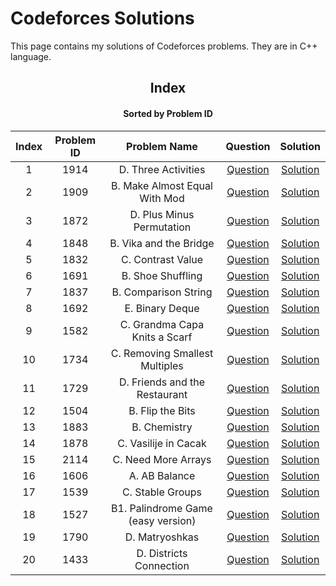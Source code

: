 # Codeforces Solutions

This page contains my solutions of Codeforces problems. They are in C++ language.  


<div align="center">

## Index 
#### Sorted by Problem ID 
|  Index  | Problem ID | Problem Name | Question | Solution |
| :-----: |  :--------: | :----------: | :------: | :------: |
| 1 | 1914 | D. Three Activities | [Question](https://codeforces.com/problemset/problem/1914/D) | [Solution](https://github.com/neharvard/CodeForces/blob/main/Codes/1914%20D.%20Three%20Activities.cpp)
| 2 | 1909 | B. Make Almost Equal With Mod | [Question](https://codeforces.com/problemset/problem/1909/B) | [Solution](https://github.com/neharvard/CodeForces/blob/main/Codes/1909%20B.%20Make%20Almost%20Equal%20With%20Mod.cpp)
| 3 | 1872 | D. Plus Minus Permutation | [Question](https://codeforces.com/problemset/problem/1872/D) | [Solution](https://github.com/neharvard/CodeForces/blob/main/Codes/1872%20D.%20Plus%20Minus%20Permutation.cpp)
| 4 | 1848 | B. Vika and the Bridge | [Question](https://codeforces.com/problemset/problem/1848/B) | [Solution](https://github.com/neharvard/CodeForces/blob/main/Codes/1848%20B.%20Vika%20and%20the%20Bridge.cpp)
| 5 | 1832 | C. Contrast Value | [Question](https://codeforces.com/problemset/problem/1832/C) | [Solution](https://github.com/neharvard/CodeForces/blob/main/Codes/1832%20C.%20Contrast%20Value.cpp)
| 6 | 1691 | B. Shoe Shuffling | [Question](https://codeforces.com/problemset/problem/1691/B) | [Solution](https://github.com/neharvard/CodeForces/blob/main/1691%20B.%20Shoe%20Shuffling.cpp)
| 7 | 1837 | B. Comparison String | [Question](https://codeforces.com/problemset/problem/1837/B) | [Solution](https://github.com/neharvard/CodeForces/blob/main/1837%20B.%20Comparison%20String.cpp)
| 8 | 1692 | E. Binary Deque | [Question](https://codeforces.com/contest/1692/problem/E) | [Solution](https://github.com/neharvard/CodeForces/blob/main/1692%20E.%20Binary%20Deque.cpp)
| 9 | 1582 | C. Grandma Capa Knits a Scarf | [Question](https://codeforces.com/problemset/problem/1582/C) | [Solution](https://github.com/neharvard/CodeForces/blob/main/1582%20C.%20Grandma%20Capa%20Knits%20a%20Scarf.cpp)
| 10 | 1734 | C. Removing Smallest Multiples | [Question](https://codeforces.com/problemset/problem/1734/C) | [Solution](https://github.com/neharvard/CodeForces/blob/main/1734%20C.%20Removing%20Smallest%20Multiples.cpp)
| 11 | 1729 | D. Friends and the Restaurant | [Question](https://codeforces.com/problemset/problem/1729/D) | [Solution](https://github.com/neharvard/CodeForces/blob/main/1729%20D.%20Friends%20and%20the%20Restaurant.cpp)
| 12 | 1504 | B. Flip the Bits | [Question](https://codeforces.com/contest/1504/problem/B) | [Solution](https://github.com/neharvard/CodeForces/blob/main/1504%20B.%20Flip%20the%20Bits.cpp)
| 13 | 1883 | B. Chemistry | [Question](https://codeforces.com/problemset/problem/1883/B) | [Solution](https://github.com/neharvard/CodeForces/blob/main/1883%20B.%20Chemistry.cpp)
| 14 | 1878 | C. Vasilije in Cacak | [Question](https://codeforces.com/problemset/problem/1878/C) | [Solution](https://github.com/neharvard/CodeForces/blob/main/1878%20C.%20Vasilije%20in%20Cacak.cpp)
| 15 | 2114 | C. Need More Arrays | [Question](https://codeforces.com/contest/2114/problem/C) | [Solution](https://github.com/neharvard/CodeForces/blob/main/2114%20C.%20Need%20More%20Arrays.cpp)
| 16 | 1606 | A. AB Balance | [Question](https://codeforces.com/contest/1606/problem/A) | [Solution](https://github.com/neharvard/CodeForces/blob/main/1606%20A.%20AB%20Balance.cpp)
| 17 | 1539 | C. Stable Groups | [Question](https://codeforces.com/problemset/problem/1539/C) | [Solution](https://github.com/neharvard/CodeForces/blob/main/1539%20C.%20Stable%20Groups.cpp)
| 18 | 1527 | B1. Palindrome Game (easy version) | [Question](https://codeforces.com/problemset/problem/1527/B1) | [Solution](https://github.com/neharvard/CodeForces/blob/main/1527%20B1.%20Palindrome%20Game%20(easy%20version).cpp)
| 19 | 1790 | D. Matryoshkas | [Question](https://codeforces.com/problemset/problem/1790/D) | [Solution](https://github.com/neharvard/CodeForces/blob/main/1790%20D.%20Matryoshkas.cpp)
| 20 | 1433 | D. Districts Connection | [Question](https://codeforces.com/problemset/problem/1433/D) | [Solution](https://github.com/neharvard/CodeForces/blob/main/1433%20D.%20Districts%20Connection.cpp)
